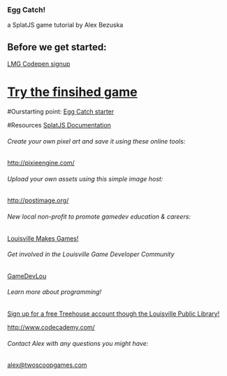 ### Egg Catch!
a SplatJS game tutorial by Alex Bezuska

## Before we get started:
[LMG Codepen signup](https://docs.google.com/forms/d/1PLbxnpzasREP0YvWKkCPQcf-4G1P_VUwmxE0YB9Vk-E/viewform)

# [Try the finsihed game](http://louisvillemakesgames.org/education/projects/candycatch/)

#Ourstarting point:
[Egg Catch starter](http://codepen.io/AlexBezuska/pen/KzYozg)


#Resources
[SplatJS Documentation](http://splatjs.com/)

###### Create your own pixel art and save it using these online tools:
http://pixieengine.com/

###### Upload your own assets using this simple image host:
http://postimage.org/

###### New local non-profit to promote gamedev education & careers:
[Louisville Makes Games!](http://www.louisvillemakesgames.org)


###### Get involved in the Louisville Game Developer Community
[GameDevLou](http://www.gamedevlou.org)


###### Learn more about programming!
[Sign up for a free Treehouse account though the Louisville Public Library!](http://www.lfpl.org/treehouse/)

http://www.codecademy.com/


###### Contact Alex with any questions you might have:
[alex@twoscoopgames.com](mailto:alex@twoscoopgames.com)
